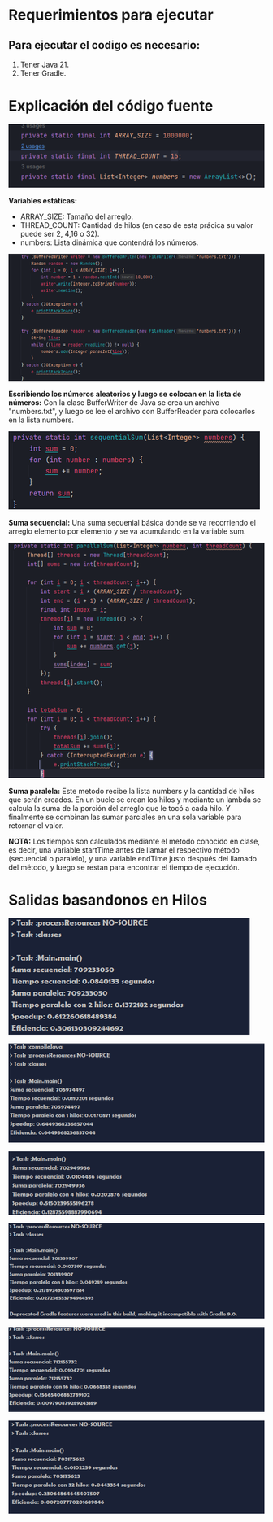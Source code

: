 # Requerimientos para ejecutar

## Para ejecutar el codigo es necesario:

1. Tener Java 21.
2. Tener Gradle.

# **Explicación del código fuente**

![Captura del codigo](https://github.com/Armandogl14/SumArray/blob/main/imgs/Screenshot%202024-06-14%20221430.png)

**Variables estáticas:** 

- ARRAY_SIZE: Tamaño del arreglo.
- THREAD_COUNT: Cantidad de hilos (en caso de esta prácica su valor puede ser 2, 4,16 o 32).
- numbers: Lista dinámica que contendrá los números.

![Captura del codigo](https://github.com/Armandogl14/SumArray/blob/main/imgs/Screenshot%202024-06-14%20221532.png)

**Escribiendo los números aleatorios y luego se colocan en la lista de números:** Con la clase BufferWriter de Java se crea un archivo "numbers.txt", y luego se lee el archivo con BufferReader para colocarlos en la lista numbers.

![Captura del codigo](https://github.com/Armandogl14/SumArray/blob/main/imgs/Screenshot%202024-06-14%20221540.png)

**Suma secuencial:** Una suma secuenial básica donde se va recorriendo el arreglo elemento por elemento y se va acumulando en la variable sum.

![Captura del codigo](https://github.com/Armandogl14/SumArray/blob/main/imgs/Screenshot%202024-06-14%20223202.png)

**Suma paralela:** Este metodo recibe la lista numbers y la cantidad de hilos que serán creados. En un bucle se crean los hilos y mediante un lambda se calcula la suma de la porción del arreglo que le tocó a cada hilo. Y finalmente se combinan las sumar parciales en una sola variable para retornar el valor.

**NOTA:** Los tiempos son calculados mediante el metodo conocido en clase, es decir, una variable startTime antes de llamar el respectivo método (secuencial o paralelo), y una variable endTime justo después del llamado del método, y luego se restan para encontrar el tiempo de ejecución.
# **Salidas basandonos en Hilos**
![Captura del codigo](https://github.com/Armandogl14/SumArray/blob/main/imgs/salida_1.png)

![Captura del codigo](https://github.com/Armandogl14/SumArray/blob/main/imgs/salida_2.png)

![Captura del codigo](https://github.com/Armandogl14/SumArray/blob/main/imgs/salida_3.png)

![Captura del codigo](https://github.com/Armandogl14/SumArray/blob/main/imgs/salida_4.png)

![Captura del codigo](https://github.com/Armandogl14/SumArray/blob/main/imgs/salida_5.png)

![Captura del codigo](https://github.com/Armandogl14/SumArray/blob/main/imgs/salida_6.png)
